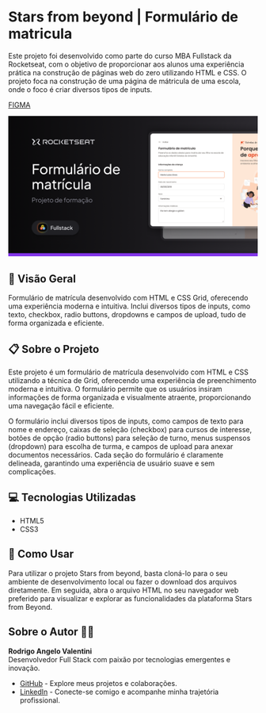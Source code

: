 # Stars from beyond | Formulário de matricula

Este projeto foi desenvolvido como parte do curso MBA Fullstack da Rocketseat, com o objetivo de proporcionar aos alunos uma experiência prática na construção de páginas web do zero utilizando HTML e CSS. O projeto foca na construção de uma página de mátricula de uma escola, onde o foco é criar diversos tipos de inputs.

[FIGMA](https://www.figma.com/design/tESYtnDe4bdFeFpjVRzE3f/Formul%C3%A1rio-de-matr%C3%ADcula-(Community)?node-id=3-811&t=s8Sdvsnhd4c3uMeE-0)

![Thumbnail](https://raw.githubusercontent.com/RodrigoAngeloValentini/mba-fullstack-rocketseat/refs/heads/main/assets/01-fundamentos/fundamentos-04.png)

## 🚀 Visão Geral

Formulário de matrícula desenvolvido com HTML e CSS Grid, oferecendo uma experiência moderna e intuitiva. Inclui diversos tipos de inputs, como texto, checkbox, radio buttons, dropdowns e campos de upload, tudo de forma organizada e eficiente.

## 📋 Sobre o Projeto

Este projeto é um formulário de matrícula desenvolvido com HTML e CSS utilizando a técnica de Grid, oferecendo uma experiência de preenchimento moderna e intuitiva. O formulário permite que os usuários insiram informações de forma organizada e visualmente atraente, proporcionando uma navegação fácil e eficiente.

O formulário inclui diversos tipos de inputs, como campos de texto para nome e endereço, caixas de seleção (checkbox) para cursos de interesse, botões de opção (radio buttons) para seleção de turno, menus suspensos (dropdown) para escolha de turma, e campos de upload para anexar documentos necessários. Cada seção do formulário é claramente delineada, garantindo uma experiência de usuário suave e sem complicações.

## 💻 Tecnologias Utilizadas

- HTML5
- CSS3

## 📝 Como Usar

Para utilizar o projeto Stars from beyond, basta cloná-lo para o seu ambiente de desenvolvimento local ou fazer o download dos arquivos diretamente. Em seguida, abra o arquivo HTML no seu navegador web preferido para visualizar e explorar as funcionalidades da plataforma Stars from Beyond.

## Sobre o Autor 👨‍💻

**Rodrigo Angelo Valentini**  
Desenvolvedor Full Stack com paixão por tecnologias emergentes e inovação.

- [GitHub](https://github.com/RodrigoAngeloValentini) - Explore meus projetos e colaborações.
- [LinkedIn](https://www.linkedin.com/in/rodrigo-angelo-valentini-b8591058/) - Conecte-se comigo e acompanhe minha trajetória profissional.
